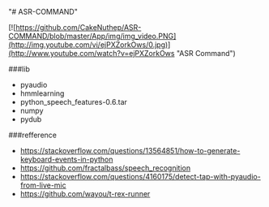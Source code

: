"# ASR-COMMAND" 

[![https://github.com/CakeNuthep/ASR-COMMAND/blob/master/App/img/img_video.PNG](http://img.youtube.com/vi/ejPXZorkOws/0.jpg)](http://www.youtube.com/watch?v=ejPXZorkOws "ASR Command")

###lib
- pyaudio
- hmmlearning
- python_speech_features-0.6.tar
- numpy
- pydub

###refference
- https://stackoverflow.com/questions/13564851/how-to-generate-keyboard-events-in-python
- https://github.com/fractalbass/speech_recognition
- https://stackoverflow.com/questions/4160175/detect-tap-with-pyaudio-from-live-mic
- https://github.com/wayou/t-rex-runner